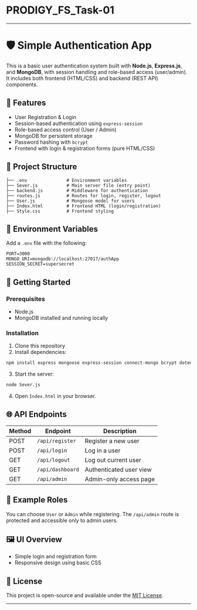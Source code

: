 # PRODIGY_FS_Task-01

---

# 🛡️ Simple Authentication App

This is a basic user authentication system built with **Node.js**, **Express.js**, and **MongoDB**, with session handling and role-based access (user/admin). It includes both frontend (HTML/CSS) and backend (REST API) components.

## 🔧 Features

* User Registration & Login
* Session-based authentication using `express-session`
* Role-based access control (User / Admin)
* MongoDB for persistent storage
* Password hashing with `bcrypt`
* Frontend with login & registration forms (pure HTML/CSS)

## 📁 Project Structure

```
├── .env               # Environment variables
├── Sever.js           # Main server file (entry point)
├── backend.js         # Middleware for authentication
├── routes.js          # Routes for login, register, logout
├── User.js            # Mongoose model for users
├── Index.html         # Frontend HTML (login/registration)
├── Style.css          # Frontend styling
```

## 🔐 Environment Variables

Add a `.env` file with the following:

```
PORT=3000
MONGO_URI=mongodb://localhost:27017/authApp
SESSION_SECRET=supersecret
```

## 🚀 Getting Started

### Prerequisites

* Node.js
* MongoDB installed and running locally

### Installation

1. Clone this repository
2. Install dependencies:

```bash
npm install express mongoose express-session connect-mongo bcrypt dotenv
```

3. Start the server:

```bash
node Sever.js
```

4. Open `Index.html` in your browser.

## 🌐 API Endpoints

| Method | Endpoint         | Description             |
| ------ | ---------------- | ----------------------- |
| POST   | `/api/register`  | Register a new user     |
| POST   | `/api/login`     | Log in a user           |
| GET    | `/api/logout`    | Log out current user    |
| GET    | `/api/dashboard` | Authenticated user view |
| GET    | `/api/admin`     | Admin-only access page  |

## 🧪 Example Roles

You can choose `User` or `Admin` while registering. The `/api/admin` route is protected and accessible only to admin users.

## 🖼️ UI Overview

* Simple login and registration form
* Responsive design using basic CSS

## 📜 License

This project is open-source and available under the [MIT License](LICENSE).

---
